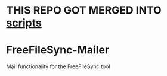 # THIS REPO GOT MERGED INTO [scripts](https://github.com/mikeunge/Scripts)

# FreeFileSync-Mailer
Mail functionality for the FreeFileSync tool
